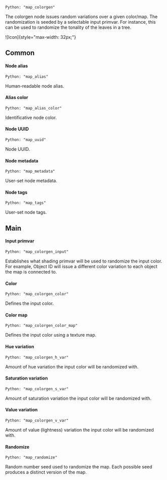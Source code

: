 `Python: "map_colorgen"`

The colorgen node issues random variations over a given color/map. The randomization is seeded by a selectable input primvar. For instance, this can be used to randomize the tonality of the leaves in a tree.

![Icon]{style="max-width: 32px;"}

## Common

#### Node alias
`Python: "map_alias"`

Human-readable node alias.

#### Alias color
`Python: "map_alias_color"`

Identificative node color.

#### Node UUID
`Python: "map_uuid"`

Node UUID.

#### Node metadata
`Python: "map_metadata"`

User-set node metadata.

#### Node tags
`Python: "map_tags"`

User-set node tags.

## Main

#### Input primvar
`Python: "map_colorgen_input"`

Establishes what shading primvar will be used to randomize the input color. For example, Object ID will issue a different color variation to each object the map is connected to.

#### Color
`Python: "map_colorgen_color"`

Defines the input color.

#### Color map
`Python: "map_colorgen_color_map"`

Defines the input color using a texture map.

#### Hue variation
`Python: "map_colorgen_h_var"`

Amount of hue variation the input color will be randomized with.

#### Saturation variation
`Python: "map_colorgen_s_var"`

Amount of saturation variation the input color will be randomized with.

#### Value variation
`Python: "map_colorgen_v_var"`

Amount of value (lightness) variation the input color will be randomized with.

#### Randomize
`Python: "map_randomize"`

Random number seed used to randomize the map. Each possible seed produces a distinct version of the map.

